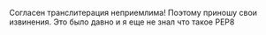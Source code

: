 Согласен транслитерация неприемлима! Поэтому приношу свои извинения. Это было давно и я еще не знал что такое PEP8
